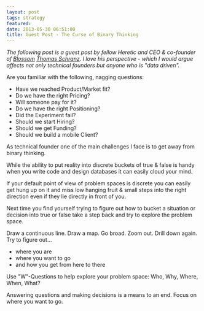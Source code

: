 ```yaml
---
layout: post
tags: strategy
featured: 
date: 2013-05-30 06:51:00
title: Guest Post - The Curse of Binary Thinking
---
```

*The following post is a guest post by fellow Heretic and CEO & co-founder of [Blossom](https://www.blossom.io/) [Thomas Schranz](http://www.ramen.io/). I love his perspective - which I  would argue affects not only technical founders but anyone who is "data driven".*

Are you familiar with the following, nagging questions:

- Have we reached Product/Market fit?
- Do we have the right Pricing?
- Will someone pay for it?
- Do we have the right Positioning?
- Did the Experiment fail?
- Should we start Hiring?
- Should we get Funding?
- Should we build a mobile Client?

As technical founder one of the main challenges I face is to get away from binary thinking.

While the ability to put reality into discrete buckets of true & false is handy when you write code and design databases it can easily cloud your mind.

If your default point of view of problem spaces is discrete you can easily get hung up on it and miss low hanging fruit & small steps into the right direction even if they lie directly in front of you.

Next time you find yourself trying to figure out how to bucket a situation or decision into true or false take a step back and try to explore the problem space.

Draw a continuous line. Draw a map. Go broad. Zoom out. Drill down again. Try to figure out…

- where you are
- where you want to go
- and how you get from here to there

Use "W"-Questions to help explore your problem space: Who, Why, Where, When, What?

Answering questions and making decisions is a means to an end. Focus on where you want to go.